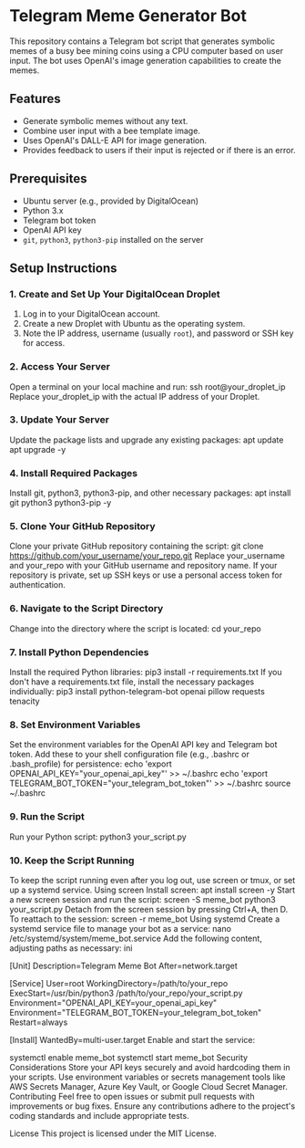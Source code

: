 # Telegram Meme Generator Bot

This repository contains a Telegram bot script that generates symbolic memes of a busy bee mining coins using a CPU computer based on user input. The bot uses OpenAI's image generation capabilities to create the memes.

## Features

- Generate symbolic memes without any text.
- Combine user input with a bee template image.
- Uses OpenAI's DALL-E API for image generation.
- Provides feedback to users if their input is rejected or if there is an error.

## Prerequisites

- Ubuntu server (e.g., provided by DigitalOcean)
- Python 3.x
- Telegram bot token
- OpenAI API key
- `git`, `python3`, `python3-pip` installed on the server

## Setup Instructions

### 1. Create and Set Up Your DigitalOcean Droplet

1. Log in to your DigitalOcean account.
2. Create a new Droplet with Ubuntu as the operating system.
3. Note the IP address, username (usually `root`), and password or SSH key for access.

### 2. Access Your Server

Open a terminal on your local machine and run:
ssh root@your_droplet_ip
Replace your_droplet_ip with the actual IP address of your Droplet.

### 3. Update Your Server
Update the package lists and upgrade any existing packages:
apt update
apt upgrade -y

### 4. Install Required Packages
Install git, python3, python3-pip, and other necessary packages:
apt install git python3 python3-pip -y

### 5. Clone Your GitHub Repository
Clone your private GitHub repository containing the script:
git clone https://github.com/your_username/your_repo.git
Replace your_username and your_repo with your GitHub username and repository name. If your repository is private, set up SSH keys or use a personal access token for authentication.

### 6. Navigate to the Script Directory
Change into the directory where the script is located:
cd your_repo

### 7. Install Python Dependencies
Install the required Python libraries:
pip3 install -r requirements.txt
If you don't have a requirements.txt file, install the necessary packages individually:
pip3 install python-telegram-bot openai pillow requests tenacity

### 8. Set Environment Variables
Set the environment variables for the OpenAI API key and Telegram bot token. Add these to your shell configuration file (e.g., .bashrc or .bash_profile) for persistence:
echo 'export OPENAI_API_KEY="your_openai_api_key"' >> ~/.bashrc
echo 'export TELEGRAM_BOT_TOKEN="your_telegram_bot_token"' >> ~/.bashrc
source ~/.bashrc

### 9. Run the Script
Run your Python script:
python3 your_script.py

### 10. Keep the Script Running
To keep the script running even after you log out, use screen or tmux, or set up a systemd service.
Using screen
Install screen:
apt install screen -y
Start a new screen session and run the script:
screen -S meme_bot
python3 your_script.py
Detach from the screen session by pressing Ctrl+A, then D. To reattach to the session:
screen -r meme_bot
Using systemd
Create a systemd service file to manage your bot as a service:
nano /etc/systemd/system/meme_bot.service
Add the following content, adjusting paths as necessary:
ini

[Unit]
Description=Telegram Meme Bot
After=network.target

[Service]
User=root
WorkingDirectory=/path/to/your_repo
ExecStart=/usr/bin/python3 /path/to/your_repo/your_script.py
Environment="OPENAI_API_KEY=your_openai_api_key"
Environment="TELEGRAM_BOT_TOKEN=your_telegram_bot_token"
Restart=always

[Install]
WantedBy=multi-user.target
Enable and start the service:

systemctl enable meme_bot
systemctl start meme_bot
Security Considerations
Store your API keys securely and avoid hardcoding them in your scripts.
Use environment variables or secrets management tools like AWS Secrets Manager, Azure Key Vault, or Google Cloud Secret Manager.
Contributing
Feel free to open issues or submit pull requests with improvements or bug fixes. Ensure any contributions adhere to the project's coding standards and include appropriate tests.

License
This project is licensed under the MIT License.
